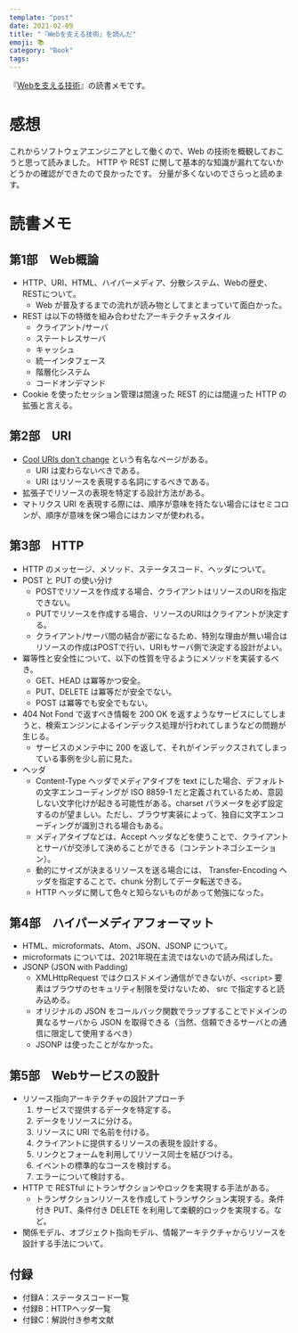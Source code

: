 ```yaml
---
template: "post"
date: 2021-02-09
title: "『Webを支える技術』を読んだ"
emoji: 📚
category: "Book"
tags:
---
```


『[Webを支える技術](https://www.amazon.co.jp/dp/4774142042)』の読書メモです。

# 感想

これからソフトウェアエンジニアとして働くので、Web の技術を概観しておこうと思って読みました。
HTTP や REST に関して基本的な知識が漏れてないかどうかの確認ができたので良かったです。
分量が多くないのでさらっと読めます。

# 読書メモ

## 第1部　Web概論

- HTTP、URI、HTML、ハイパーメディア、分散システム、Webの歴史、RESTについて。
  - Web が普及するまでの流れが読み物としてまとまっていて面白かった。
- REST は以下の特徴を組み合わせたアーキテクチャスタイル
  - クライアント/サーバ
  - ステートレスサーバ
  - キャッシュ
  - 統一インタフェース
  - 階層化システム
  - コードオンデマンド
- Cookie を使ったセッション管理は間違った REST 的には間違った HTTP の拡張と言える。

## 第2部　URI

- [Cool URIs don't change](https://www.w3.org/Provider/Style/URI) という有名なページがある。
  - URI は変わらないべきである。
  - URI はリソースを表現する名詞にするべきである。
- 拡張子でリソースの表現を特定する設計方法がある。
- マトリクス URI を表現する際には、順序が意味を持たない場合にはセミコロンが、順序が意味を保つ場合にはカンマが使われる。

## 第3部　HTTP

- HTTP のメッセージ、メソッド、ステータスコード、ヘッダについて。
- POST と PUT の使い分け
  - POSTでリソースを作成する場合、クライアントはリソースのURIを指定できない。
  - PUTでリソースを作成する場合、リソースのURIはクライアントが決定する。
  - クライアント/サーバ間の結合が密になるため、特別な理由が無い場合はリソースの作成はPOSTで行い、URIもサーバ側で決定する設計がよい。
- 冪等性と安全性について、以下の性質を守るようにメソッドを実装するべき。
  - GET、HEAD は冪等かつ安全。
  - PUT、DELETE は冪等だが安全でない。
  - POST は冪等でも安全でもない。
- 404 Not Fond で返すべき情報を 200 OK を返すようなサービスにしてしまうと、検索エンジンによるインデックス処理が行われてしまうなどの問題が生じる。
  - サービスのメンテ中に 200 を返して、それがインデックスされてしまっている事例を少し前に見た。
- ヘッダ
  - Content-Type ヘッダでメディアタイプを text にした場合、デフォルトの文字エンコーディングが ISO 8859-1 だと定義されているため、意図しない文字化けが起きる可能性がある。charset パラメータを必ず設定するのが望ましい。ただし、ブラウザ実装によって、独自に文字エンコーディングが識別される場合もある。
  - メディアタイプなどは、Accept ヘッダなどを使うことで、クライアントとサーバが交渉して決めることができる（コンテントネゴシエーション）。
  - 動的にサイズが決まるリソースを送る場合には、 Transfer-Encoding ヘッダを指定することで、chunk 分割してデータ転送できる。
  - HTTP ヘッダに関して色々と知らないものがあって勉強になった。

## 第4部　ハイパーメディアフォーマット

- HTML、microformats、Atom、JSON、JSONP について。
- microformats については、2021年現在主流ではないので読み飛ばした。
- JSONP (JSON with Padding)
  - XMLHttpRequest ではクロスドメイン通信ができないが、`<script>` 要素はブラウザのセキュリティ制限を受けないため、 src で指定すると読み込める。
  - オリジナルの JSON をコールバック関数でラップすることでドメインの異なるサーバから JSON を取得できる（当然、信頼できるサーバとの通信に限定して使用するべき）
  - JSONP は使ったことがなかった。

## 第5部　Webサービスの設計

- リソース指向アーキテクチャの設計アプローチ
  1. サービスで提供するデータを特定する。
  2. データをリソースに分ける。
  3. リソースに URI で名前を付ける。
  4. クライアントに提供するリソースの表現を設計する。
  5. リンクとフォームを利用してリソース同士を結びつける。
  6. イベントの標準的なコースを検討する。
  7. エラーについて検討する。
- HTTP で RESTful にトランザクションやロックを実現する手法がある。
  - トランザクションリソースを作成してトランザクション実現する。条件付き PUT、条件付き DELETE を利用して楽観的ロックを実現する。など。
- 関係モデル、オブジェクト指向モデル、情報アーキテクチャからリソースを設計する手法について。

## 付録

- 付録A：ステータスコード一覧
- 付録B：HTTPヘッダ一覧
- 付録C：解説付き参考文献
